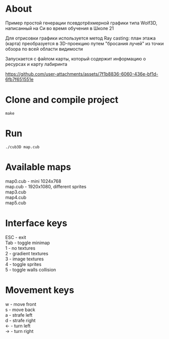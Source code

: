 # About

Пример простой генерации псевдотрёхмерной графики типа Wolf3D, написанный на Си во время обучения в Школе 21

Для отрисовки графики используется метод Ray casting: план этажа (карта) преобразуется в 3D-проекцию путем "бросания лучей" из точки обзора по всей области видимости

Запускается с файлом карты, который содержит информацию о ресурсах и карту лабиринта

https://github.com/user-attachments/assets/7f1b8836-6060-436e-bf1d-6fb7f651551e

# Clone and compile project

```
make
```

# Run

```
./cub3D map.cub
```

# Available maps

map0.cub - mini 1024x768  
map.cub - 1920x1080, different sprites  
map3.cub  
map4.cub  
map5.cub

# Interface keys

ESC - exit  
Tab - toggle minimap  
1 - no textures  
2 - gradient textures  
3 - image textures  
4 - toggle sprites  
5 - toggle walls collision

# Movement keys

w - move front  
s - move back  
a - strafe left  
d - strafe right  
<- - turn left  
-> - turn right
